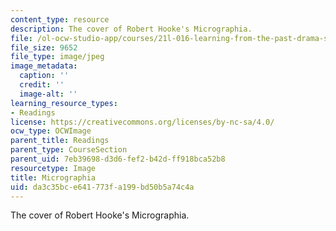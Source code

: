 ```yaml
---
content_type: resource
description: The cover of Robert Hooke's Micrographia.
file: /ol-ocw-studio-app/courses/21l-016-learning-from-the-past-drama-science-performance-spring-2009/da3c35bce641773fa199bd50b5a74c4a_hookecover.jpg
file_size: 9652
file_type: image/jpeg
image_metadata:
  caption: ''
  credit: ''
  image-alt: ''
learning_resource_types:
- Readings
license: https://creativecommons.org/licenses/by-nc-sa/4.0/
ocw_type: OCWImage
parent_title: Readings
parent_type: CourseSection
parent_uid: 7eb39698-d3d6-fef2-b42d-ff918bca52b8
resourcetype: Image
title: Micrographia
uid: da3c35bc-e641-773f-a199-bd50b5a74c4a
---
```

The cover of Robert Hooke's Micrographia.